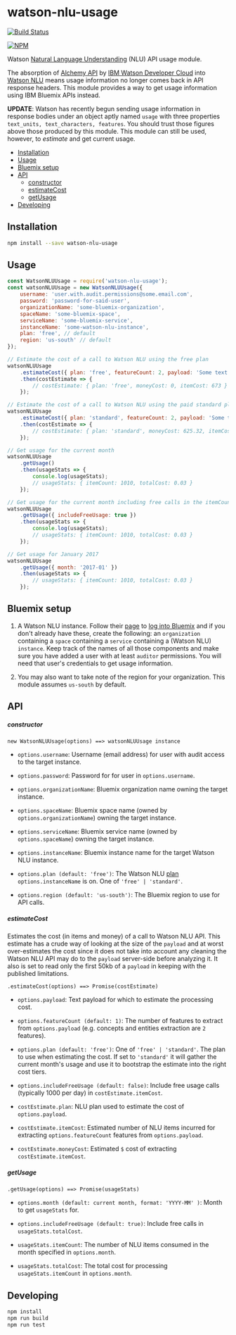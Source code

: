 # watson-nlu-usage

[![Build Status](https://travis-ci.org/coderigo/watson-nlu-usage.png?branch=master)](https://travis-ci.org/coderigo/watson-nlu-usage)

[![NPM](https://nodei.co/npm/watson-nlu-usage.png?downloads=true)](https://nodei.co/npm/watson-nlu-usage/)

Watson [Natural Language Understanding](https://www.ibm.com/watson/developercloud/natural-language-understanding.html) (NLU) API usage module.

The absorption of [Alchemy API](https://www.alchemyapi.com/) by [IBM Watson Developer Cloud](https://www.ibm.com/watson/developercloud/) into [Watson NLU](https://www.ibm.com/watson/developercloud/natural-language-understanding.html) means usage information no longer comes back in API response headers. This module provides a way to get usage information using IBM Bluemix APIs instead.

**UPDATE**: Watson has recently begun sending usage information in response bodies under an object aptly named `usage` with three properties `text_units, text_characters, features`. You should trust those figures above those produced by this module. This module can still be used, however, to _estimate_ and get current usage.

<!-- toc -->
- [Installation](#installation)
- [Usage](#usage)
- [Bluemix setup](#bluemix-setup)
- [API](#api)
    * [constructor](#constructor)
    * [estimateCost](#estimateCost)
    * [getUsage](#getUsage)
- [Developing](#developing)
<!-- tocstop -->

## Installation

```bash
npm install --save watson-nlu-usage
```

## Usage

```javascript
const WatsonNLUUsage = require('watson-nlu-usage');
const watsonNLUUsage = new WatsonNLUUsage({
    username: 'user.with.audit.permissions@some.email.com',
    password: 'password-for-said-user',
    organizationName: 'some-bluemix-organization',
    spaceName: 'some-bluemix-space',
    serviceName: 'some-bluemix-service',
    instanceName: 'some-watson-nlu-instance',
    plan: 'free', // default
    region: 'us-south' // default
});

// Estimate the cost of a call to Watson NLU using the free plan
watsonNLUUsage
    .estimateCost({ plan: 'free', featureCount: 2, payload: 'Some text to send to Watson NLU....' })
    .then(costEstimate => {
        // costEstimate: { plan: 'free', moneyCost: 0, itemCost: 673 }
    });

// Estimate the cost of a call to Watson NLU using the paid standard plan
watsonNLUUsage
    .estimateCost({ plan: 'standard', featureCount: 2, payload: 'Some text to send to Watson NLU....' })
    .then(costEstimate => {
        // costEstimate: { plan: 'standard', moneyCost: 625.32, itemCost: 250738 }
    });

// Get usage for the current month
watsonNLUUsage
    .getUsage()
    .then(usageStats => {
        console.log(usageStats);
        // usageStats: { itemCount: 1010, totalCost: 0.03 }
    });

// Get usage for the current month including free calls in the itemCount
watsonNLUUsage
    .getUsage({ includeFreeUsage: true })
    .then(usageStats => {
        console.log(usageStats);
        // usageStats: { itemCount: 1010, totalCost: 0.03 }
    });

// Get usage for January 2017
watsonNLUUsage
    .getUsage({ month: '2017-01' })
    .then(usageStats => {
        // usageStats: { itemCount: 1010, totalCost: 0.03 }
    });
```

## Bluemix setup

1. A Watson NLU instance. Follow their [page](https://www.ibm.com/watson/developercloud/natural-language-understanding.html) to [log into Bluemix](https://idaas.iam.ibm.com/idaas/mtfim/sps/authsvc?PolicyId=urn:ibm:security:authentication:asf:basicldapuser) and if you don't already have these, create the following: an `organization` containing a `space` containing a `service` containing a (Watson NLU) `instance`. Keep track of the names of all those components and make sure you have added a user with at least `auditor` permissions. You will need that user's credentials to get usage information.

2. You may also want to take note of the region for your organization. This module assumes `us-south` by default.

## API

##### constructor
`new WatsonNLUUsage(options) ==> watsonNLUUsage instance`

- `options.username`: Username (email address) for user with audit access to the target instance.

- `options.password`: Password for for user in `options.username`.

- `options.organizationName`: Bluemix organization name owning the target instance.

- `options.spaceName`: Bluemix space name (owned by `options.organizationName`) owning the target instance.

- `options.serviceName`: Bluemix service name (owned by `options.spaceName`) owning the target instance.

- `options.instanceName`: Bluemix instance name for the target Watson NLU instance.

- `options.plan (default: 'free')`: The Watson NLU [plan](https://www.ibm.com/watson/developercloud/natural-language-understanding.html) `options.instanceName` is on. One of `'free' | 'standard'`.

- `options.region (default: 'us-south')`: The Bluemix region to use for API calls.

##### estimateCost
Estimates the cost (in items and money) of a call to Watson NLU API. This estimate has a crude way of looking at the size of the `payload` and at worst over-estimates the cost since it does not take into account any cleaning the Watson NLU API may do to the `payload` server-side before analyzing it. It also is set to read only the first 50kb of a `payload` in keeping with the published limitations.

`.estimateCost(options) ==> Promise(costEstimate)`

- `options.payload`: Text payload for which to estimate the processing cost.

- `options.featureCount (default: 1)`: The number of features to extract from `options.payload` (e.g. concepts and entities extraction are `2` features).

- `options.plan (default: 'free')`: One of `'free' | 'standard'`. The plan to use when estimating the cost. If set to `'standard'` it will gather the current month's usage and use it to bootstrap the estimate into the right cost tiers.

- `options.includeFreeUsage (default: false)`: Include free usage calls (typically 1000 per day) in `costEstimate.itemCost`.

- `costEstimate.plan`: NLU plan used to estimate the cost of `options.payload`.

- `costEstimate.itemCost`: Estimated number of NLU items incurred for extracting `options.featureCount` features from `options.payload`.

- `costEstimate.moneyCost`: Estimated `$` cost of extracting `costEstimate.itemCost`.

##### getUsage
`.getUsage(options) ==> Promise(usageStats)`

- `options.month (default: current month, format: 'YYYY-MM' )`: Month to get `usageStats` for.

- `options.includeFreeUsage (default: true)`: Include free calls in `usageStats.totalCost`.

- `usageStats.itemCount`: The number of NLU items consumed in the month specified in `options.month`.

- `usageStats.totalCost`: The total cost for processing `usageStats.itemCount` in `options.month`.


## Developing

```javascript
npm install
npm run build
npm run test
```
